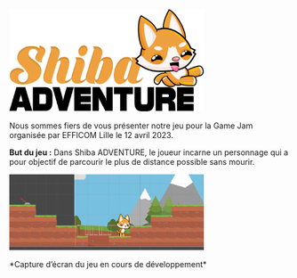 <p align="left">
  <img src="https://github.com/MathisV/gamejam/blob/main/images/logo.png" width="350" title="logo">
</p>

Nous sommes fiers de vous présenter notre jeu pour la Game Jam organisée par EFFICOM Lille le 12 avril 2023.

**But du jeu :** 
Dans Shiba ADVENTURE, le joueur incarne un personnage qui a pour objectif de parcourir le plus de distance possible sans mourir.
<p align="left">
  <img src="https://github.com/MathisV/gamejam/blob/main/images/image.png" width="350" title="image en développement">
</p>
*Capture d’écran du jeu en cours de développement*
